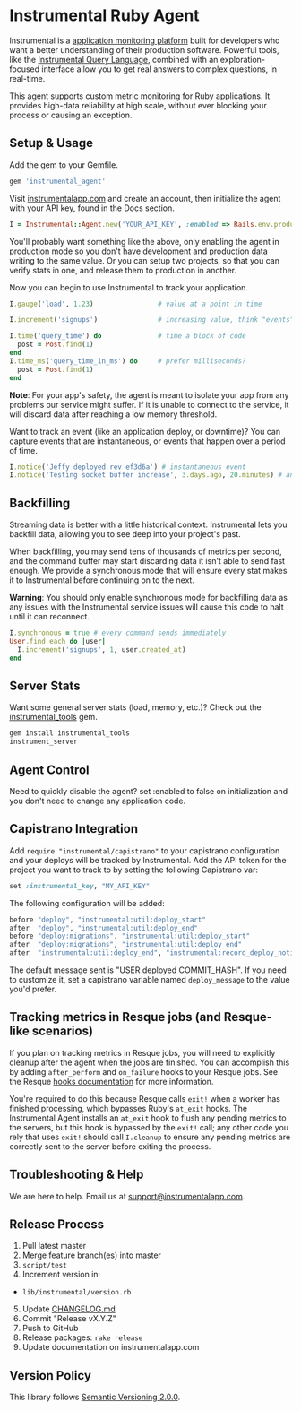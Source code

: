 # Instrumental Ruby Agent

Instrumental is a [application monitoring platform](https://instrumentalapp.com) built for developers who want a better understanding of their production software. Powerful tools, like the [Instrumental Query Language](https://instrumentalapp.com/docs/query-language), combined with an exploration-focused interface allow you to get real answers to complex questions, in real-time.

This agent supports custom metric monitoring for Ruby applications. It provides high-data reliability at high scale, without ever blocking your process or causing an exception. 

## Setup & Usage

Add the gem to your Gemfile.

```sh
gem 'instrumental_agent'
```

Visit [instrumentalapp.com](https://instrumentalapp.com) and create an account, then initialize the agent with your API key, found in the Docs section.

```ruby
I = Instrumental::Agent.new('YOUR_API_KEY', :enabled => Rails.env.production?)
```

You'll probably want something like the above, only enabling the agent in production mode so you don't have development and production data writing to the same value. Or you can setup two projects, so that you can verify stats in one, and release them to production in another.

Now you can begin to use Instrumental to track your application.

```ruby
I.gauge('load', 1.23)                # value at a point in time

I.increment('signups')               # increasing value, think "events"

I.time('query_time') do              # time a block of code
  post = Post.find(1)
end
I.time_ms('query_time_in_ms') do     # prefer milliseconds?
  post = Post.find(1)
end
```

**Note**: For your app's safety, the agent is meant to isolate your app from any problems our service might suffer. If it is unable to connect to the service, it will discard data after reaching a low memory threshold.

Want to track an event (like an application deploy, or downtime)? You can capture events that are instantaneous, or events that happen over a period of time.

```ruby
I.notice('Jeffy deployed rev ef3d6a') # instantaneous event
I.notice('Testing socket buffer increase', 3.days.ago, 20.minutes) # an event with a duration
```

## Backfilling

Streaming data is better with a little historical context. Instrumental lets you backfill data, allowing you to see deep into your project's past.

When backfilling, you may send tens of thousands of metrics per second, and the command buffer may start discarding data it isn't able to send fast enough. We provide a synchronous mode that will ensure every stat makes it to Instrumental before continuing on to the next.

**Warning**: You should only enable synchronous mode for backfilling data as any issues with the Instrumental service issues will cause this code to halt until it can reconnect.

```ruby
I.synchronous = true # every command sends immediately
User.find_each do |user|
  I.increment('signups', 1, user.created_at)
end
```

## Server Stats

Want some general server stats (load, memory, etc.)? Check out the [instrumental_tools](https://github.com/instrumental/instrumental_tools) gem.

```sh
gem install instrumental_tools
instrument_server
```

## Agent Control

Need to quickly disable the agent? set :enabled to false on initialization and you don't need to change any application code.


## Capistrano Integration

Add `require "instrumental/capistrano"` to your capistrano configuration and your deploys will be tracked by Instrumental. Add the API token for the project you want to track to by setting the following Capistrano var:

```ruby
set :instrumental_key, "MY_API_KEY"
```

The following configuration will be added:

```ruby
before "deploy", "instrumental:util:deploy_start"
after  "deploy", "instrumental:util:deploy_end"
before "deploy:migrations", "instrumental:util:deploy_start"
after  "deploy:migrations", "instrumental:util:deploy_end"
after  "instrumental:util:deploy_end", "instrumental:record_deploy_notice"
```

The default message sent is "USER deployed COMMIT_HASH". If you need to customize it, set a capistrano variable named `deploy_message` to the value you'd prefer.

## Tracking metrics in Resque jobs (and Resque-like scenarios)

If you plan on tracking metrics in Resque jobs, you will need to explicitly cleanup after the agent when the jobs are finished. You can accomplish this by adding `after_perform` and `on_failure` hooks to your Resque jobs. See the Resque [hooks documentation](https://github.com/resque/resque/blob/master/docs/HOOKS.md) for more information.

You're required to do this because Resque calls `exit!` when a worker has finished processing, which bypasses Ruby's `at_exit` hooks. The Instrumental Agent installs an `at_exit` hook to flush any pending metrics to the servers, but this hook is bypassed by the `exit!` call; any other code you rely that uses `exit!` should call `I.cleanup` to ensure any pending metrics are correctly sent to the server before exiting the process.


## Troubleshooting & Help

We are here to help. Email us at [support@instrumentalapp.com](mailto:support@instrumentalapp.com).


## Release Process

1. Pull latest master
2. Merge feature branch(es) into master
3. `script/test`
4. Increment version in:
  - `lib/instrumental/version.rb`
5. Update [CHANGELOG.md](CHANGELOG.md)
6. Commit "Release vX.Y.Z"
7. Push to GitHub
8. Release packages: `rake release`
9. Update documentation on instrumentalapp.com


## Version Policy

This library follows [Semantic Versioning 2.0.0](http://semver.org).
